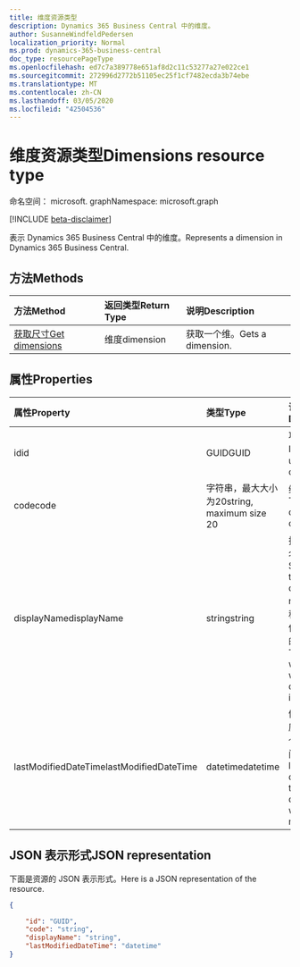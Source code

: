```yaml
---
title: 维度资源类型
description: Dynamics 365 Business Central 中的维度。
author: SusanneWindfeldPedersen
localization_priority: Normal
ms.prod: dynamics-365-business-central
doc_type: resourcePageType
ms.openlocfilehash: ed7c7a389778e651af8d2c11c53277a27e022ce1
ms.sourcegitcommit: 272996d2772b51105ec25f1cf7482ecda3b74ebe
ms.translationtype: MT
ms.contentlocale: zh-CN
ms.lasthandoff: 03/05/2020
ms.locfileid: "42504536"
---
```

# <a name="dimensions-resource-type"></a><span data-ttu-id="27f97-103">维度资源类型</span><span class="sxs-lookup"><span data-stu-id="27f97-103">Dimensions resource type</span></span>

<span data-ttu-id="27f97-104">命名空间： microsoft. graph</span><span class="sxs-lookup"><span data-stu-id="27f97-104">Namespace: microsoft.graph</span></span>

[!INCLUDE [beta-disclaimer](../../includes/beta-disclaimer.md)]

<span data-ttu-id="27f97-105">表示 Dynamics 365 Business Central 中的维度。</span><span class="sxs-lookup"><span data-stu-id="27f97-105">Represents a dimension in Dynamics 365 Business Central.</span></span>

## <a name="methods"></a><span data-ttu-id="27f97-106">方法</span><span class="sxs-lookup"><span data-stu-id="27f97-106">Methods</span></span>
| <span data-ttu-id="27f97-107">方法</span><span class="sxs-lookup"><span data-stu-id="27f97-107">Method</span></span>       | <span data-ttu-id="27f97-108">返回类型</span><span class="sxs-lookup"><span data-stu-id="27f97-108">Return Type</span></span>  |<span data-ttu-id="27f97-109">说明</span><span class="sxs-lookup"><span data-stu-id="27f97-109">Description</span></span>|
|:-------------|:-------------|:----------|
|[<span data-ttu-id="27f97-110">获取尺寸</span><span class="sxs-lookup"><span data-stu-id="27f97-110">Get dimensions</span></span>](../api/dynamics-dimension-get.md)|<span data-ttu-id="27f97-111">维度</span><span class="sxs-lookup"><span data-stu-id="27f97-111">dimension</span></span>|<span data-ttu-id="27f97-112">获取一个维。</span><span class="sxs-lookup"><span data-stu-id="27f97-112">Gets a dimension.</span></span>|


## <a name="properties"></a><span data-ttu-id="27f97-113">属性</span><span class="sxs-lookup"><span data-stu-id="27f97-113">Properties</span></span>
| <span data-ttu-id="27f97-114">属性</span><span class="sxs-lookup"><span data-stu-id="27f97-114">Property</span></span>           | <span data-ttu-id="27f97-115">类型</span><span class="sxs-lookup"><span data-stu-id="27f97-115">Type</span></span>                  |<span data-ttu-id="27f97-116">说明</span><span class="sxs-lookup"><span data-stu-id="27f97-116">Description</span></span>               |
|:-------------------|:----------------------|:-------------------------|
|<span data-ttu-id="27f97-117">id</span><span class="sxs-lookup"><span data-stu-id="27f97-117">id</span></span>                  |<span data-ttu-id="27f97-118">GUID</span><span class="sxs-lookup"><span data-stu-id="27f97-118">GUID</span></span>                   |<span data-ttu-id="27f97-119">项目的唯一 ID。</span><span class="sxs-lookup"><span data-stu-id="27f97-119">The unique ID of the item.</span></span>|
|<span data-ttu-id="27f97-120">code</span><span class="sxs-lookup"><span data-stu-id="27f97-120">code</span></span>                |<span data-ttu-id="27f97-121">字符串，最大大小为20</span><span class="sxs-lookup"><span data-stu-id="27f97-121">string, maximum size 20</span></span>|<span data-ttu-id="27f97-122">维度代码。</span><span class="sxs-lookup"><span data-stu-id="27f97-122">The dimension code.</span></span>       |
|<span data-ttu-id="27f97-123">displayName</span><span class="sxs-lookup"><span data-stu-id="27f97-123">displayName</span></span>         |<span data-ttu-id="27f97-124">string</span><span class="sxs-lookup"><span data-stu-id="27f97-124">string</span></span>                 |<span data-ttu-id="27f97-125">指定维度的名称。</span><span class="sxs-lookup"><span data-stu-id="27f97-125">Specifies the dimension's name.</span></span> <span data-ttu-id="27f97-126">此名称将显示在使用该维度的位置。</span><span class="sxs-lookup"><span data-stu-id="27f97-126">This name will appear where the dimension is used.</span></span>|
|<span data-ttu-id="27f97-127">lastModifiedDateTime</span><span class="sxs-lookup"><span data-stu-id="27f97-127">lastModifiedDateTime</span></span>|<span data-ttu-id="27f97-128">datetime</span><span class="sxs-lookup"><span data-stu-id="27f97-128">datetime</span></span>               |<span data-ttu-id="27f97-129">修改了该维度的最后一个日期/时间。</span><span class="sxs-lookup"><span data-stu-id="27f97-129">The last datetime the dimension was modified.</span></span>|  


## <a name="json-representation"></a><span data-ttu-id="27f97-130">JSON 表示形式</span><span class="sxs-lookup"><span data-stu-id="27f97-130">JSON representation</span></span>

<span data-ttu-id="27f97-131">下面是资源的 JSON 表示形式。</span><span class="sxs-lookup"><span data-stu-id="27f97-131">Here is a JSON representation of the resource.</span></span>


```json
{

    "id": "GUID",
    "code": "string",
    "displayName": "string",
    "lastModifiedDateTime": "datetime"
}
```

